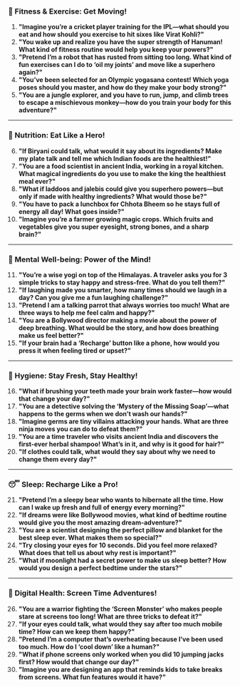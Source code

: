 ### **🏏 Fitness & Exercise: Get Moving!**  
1. **"Imagine you’re a cricket player training for the IPL—what should you eat and how should you exercise to hit sixes like Virat Kohli?"**  
2. **"You wake up and realize you have the super strength of Hanuman! What kind of fitness routine would help you keep your powers?"**  
3. **"Pretend I’m a robot that has rusted from sitting too long. What kind of fun exercises can I do to ‘oil my joints’ and move like a superhero again?"**  
4. **"You’ve been selected for an Olympic yogasana contest! Which yoga poses should you master, and how do they make your body strong?"**  
5. **"You are a jungle explorer, and you have to run, jump, and climb trees to escape a mischievous monkey—how do you train your body for this adventure?"**  

---

### **🍎 Nutrition: Eat Like a Hero!**  
6. **"If Biryani could talk, what would it say about its ingredients? Make my plate talk and tell me which Indian foods are the healthiest!"**  
7. **"You are a food scientist in ancient India, working in a royal kitchen. What magical ingredients do you use to make the king the healthiest meal ever?"**  
8. **"What if laddoos and jalebis could give you superhero powers—but only if made with healthy ingredients? What would those be?"**  
9. **"You have to pack a lunchbox for Chhota Bheem so he stays full of energy all day! What goes inside?"**  
10. **"Imagine you’re a farmer growing magic crops. Which fruits and vegetables give you super eyesight, strong bones, and a sharp brain?"**  

---

### **🧘 Mental Well-being: Power of the Mind!**  
11. **"You’re a wise yogi on top of the Himalayas. A traveler asks you for 3 simple tricks to stay happy and stress-free. What do you tell them?"**  
12. **"If laughing made you smarter, how many times should we laugh in a day? Can you give me a fun laughing challenge?"**  
13. **"Pretend I am a talking parrot that always worries too much! What are three ways to help me feel calm and happy?"**  
14. **"You are a Bollywood director making a movie about the power of deep breathing. What would be the story, and how does breathing make us feel better?"**  
15. **"If your brain had a ‘Recharge’ button like a phone, how would you press it when feeling tired or upset?"**  

---

### **🧼 Hygiene: Stay Fresh, Stay Healthy!**  
16. **"What if brushing your teeth made your brain work faster—how would that change your day?"**  
17. **"You are a detective solving the ‘Mystery of the Missing Soap’—what happens to the germs when we don’t wash our hands?"**  
18. **"Imagine germs are tiny villains attacking your hands. What are three ninja moves you can do to defeat them?"**  
19. **"You are a time traveler who visits ancient India and discovers the first-ever herbal shampoo! What’s in it, and why is it good for hair?"**  
20. **"If clothes could talk, what would they say about why we need to change them every day?"**  

---

### **😴 Sleep: Recharge Like a Pro!**  
21. **"Pretend I’m a sleepy bear who wants to hibernate all the time. How can I wake up fresh and full of energy every morning?"**  
22. **"If dreams were like Bollywood movies, what kind of bedtime routine would give you the most amazing dream-adventure?"**  
23. **"You are a scientist designing the perfect pillow and blanket for the best sleep ever. What makes them so special?"**  
24. **"Try closing your eyes for 10 seconds. Did you feel more relaxed? What does that tell us about why rest is important?"**  
25. **"What if moonlight had a secret power to make us sleep better? How would you design a perfect bedtime under the stars?"**  

---

### **📱 Digital Health: Screen Time Adventures!**  
26. **"You are a warrior fighting the ‘Screen Monster’ who makes people stare at screens too long! What are three tricks to defeat it?"**  
27. **"If your eyes could talk, what would they say after too much mobile time? How can we keep them happy?"**  
28. **"Pretend I’m a computer that’s overheating because I’ve been used too much. How do I ‘cool down’ like a human?"**  
29. **"What if phone screens only worked when you did 10 jumping jacks first? How would that change our day?"**  
30. **"Imagine you are designing an app that reminds kids to take breaks from screens. What fun features would it have?"**

